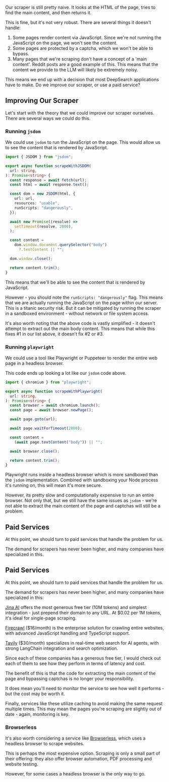 Our scraper is still pretty naive. It looks at the HTML of the page, tries to find the main content, and then returns it.

This is fine, but it's not very robust. There are several things it doesn't handle:

1. Some pages render content via JavaScript. Since we're not running the JavaScript on the page, we won't see the content.
2. Some pages are protected by a captcha, which we won't be able to bypass.
3. Many pages that we're scraping don't have a concept of a 'main content'. Reddit posts are a good example of this. This means that the content we provide to the LLM will likely be extremely noisy.

This means we end up with a decision that most DeepSearch applications have to make. Do we improve our scraper, or use a paid service?

## Improving Our Scraper

Let's start with the theory that we could improve our scraper ourselves. There are several ways we could do this.

### Running `jsdom`

We could use `jsdom` to run the JavaScript on the page. This would allow us to see the content that is rendered by JavaScript.

```ts
import { JSDOM } from "jsdom";

export async function scrapeWithJSDOM(
  url: string,
): Promise<string> {
  const response = await fetch(url);
  const html = await response.text();

  const dom = new JSDOM(html, {
    url: url,
    resources: "usable",
    runScripts: "dangerously",
  });

  await new Promise((resolve) =>
    setTimeout(resolve, 2000),
  );

  const content =
    dom.window.document.querySelector("body")
      ?.textContent || "";

  dom.window.close();

  return content.trim();
}
```

This means that we'll be able to see the content that is rendered by JavaScript.

However - you should note the `runScripts: "dangerously"` flag. This means that we are actually running the JavaScript on the page within our server. This is a titanic security risk. But it can be mitigated by running the scraper in a sandboxed environment - without network or file system access.

It's also worth noting that the above code is vastly simplified - it doesn't attempt to extract out the main body content. This means that while this fixes #1 in our list above, it doesn't fix #2 or #3.

### Running `playwright`

We could use a tool like Playwright or Puppeteer to render the entire web page in a headless browser.

This code ends up looking a lot like our `jsdom` code above.

```ts
import { chromium } from "playwright";

export async function scrapeWithPlaywright(
  url: string,
): Promise<string> {
  const browser = await chromium.launch();
  const page = await browser.newPage();

  await page.goto(url);

  await page.waitForTimeout(2000);

  const content =
    (await page.textContent("body")) || "";

  await browser.close();

  return content.trim();
}
```

Playwright runs inside a headless browser which is more sandboxed than the `jsdom` implementation. Combined with sandboxing your Node process it's running on, this will mean it's more secure.

However, its pretty slow and computationally expensive to run an entire browser. Not only that, but we still have the same issues as `jsdom` - we're not able to extract the main content of the page and captchas will still be a problem.

## Paid Services

At this point, we should turn to paid services that handle the problem for us.

The demand for scrapers has never been higher, and many companies have specialized in this.

## Paid Services

At this point, we should turn to paid services that handle the problem for us.

The demand for scrapers has never been higher, and many companies have specialized in this:

[Jina AI](https://jina.ai/) offers the most generous free tier (10M tokens) and simplest integration - just prepend their domain to any URL. At $0.02 per 1M tokens, it's ideal for single-page scraping.

[Firecrawl](https://firecrawl.dev/) ($16/month) is the enterprise solution for crawling entire websites, with advanced JavaScript handling and TypeScript support.

[Tavily](https://tavily.com/) ($30/month) specializes in real-time web search for AI agents, with strong LangChain integration and search optimization.

Since each of these companies has a generous free tier, I would check out each of them to see how they perform in terms of latency and cost.

The benefit of this is that the code for extracting the main content of the page and bypassing captchas is no longer your responsibility.

It does mean you'll need to monitor the service to see how well it performs - but the cost may be worth it.

Finally, services like these utilize caching to avoid making the same request multiple times. This may mean the pages you're scraping are slightly out of date - again, monitoring is key.

### Browserless

It's also worth considering a service like [Browserless](https://www.browserless.io/), which uses a headless browser to scrape websites.

This is perhaps the most expensive option. Scraping is only a small part of their offering: they also offer browser automation, PDF processing and website testing.

However, for some cases a headless browser is the only way to go.
